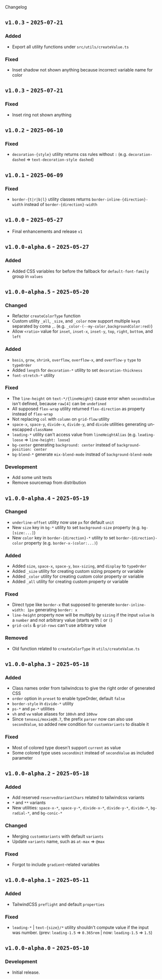Changelog

## `v1.0.3` - `2025-07-21`

### Added

- Export all utility functions under `src/utils/createValue.ts`

### Fixed

- Inset shadow not shown anything because incorrect variable name for color

## `v1.0.3` - `2025-07-21`

### Fixed

- Inset ring not shown anything

## `v1.0.2` - `2025-06-10`

### Fixed

- `decoration-{style}` utility returns css rules without `:` (e.g. `decoration-dashed` => `text-decoration-style dashed`)

## `v1.0.1` - `2025-06-09`

### Fixed

- `border-{t|r|b|l}` utility classes returns `border-inline-{direction}-width` instead of `border-{direction}-width`

## `v1.0.0` - `2025-05-27`

- Final enhancements and release `v1`

## `v1.0.0-alpha.6` - `2025-05-27`

### Added

- Added CSS variables for before the fallback for `default-font-family` group in `values`

## `v1.0.0-alpha.5` - `2025-05-20`

### Changed

- Refactor `createColorType` function
- Custom utility `_all`, `_size`, and `_color` now support multiple `key`s separated by coma `,`. (e.g. `_color-(--my-color,backgroundColor:red)`)
- Allow `<ratio>` value for `inset`, `inset-x`, `inset-y`, `top`, `right`, `bottom`, and `left`

### Added

- `basis`, `grow`, `shrink`, `overflow`, `overflow-x`, and `overflow-y` `type` to `typeOrder`
- Added `length` for `decoration-*` utility to set `decoration-thickness`
- `font-stretch-*` utility

### Fixed

- The `line-height` on `text-*/{lineHeight}` cause error when `secondValue` isn't defined, because `raw[4]` can be `undefined`
- All supposed `flex-wrap` utility returned `flex-direction` as property instead of `flex-wrap`
- Not replacing `col` with `column` on `grid-flow` utility
- `space-x`, `space-y`, `divide-x`, `divide-y`, and `divide` utilities generating un-escapped `className`
- `leading-*` utility can't access value from `lineHeightAlias` (e.g. `leading-loose` => `line-height: loose`)
- `bg-center` generating `background: center` instead of `background-position: center`
- `bg-blend-*` generate `mix-blend-mode` instead of `background-blend-mode`

### Development

- Add some unit tests
- Remove sourcemap from distribution

## `v1.0.0-alpha.4` - `2025-05-19`

### Changed

- `underline-offset` utility now use `px` for default `unit`
- New `size` key in `bg-*` utility to set `background-size` property (e.g. `bg-[size:...]`)
- New `color` key in `border-{direction}-*` utility to set `border-{direction}-color` property (e.g. `border-x-(color:...)`)

### Added

- Added `size`, `space-x`, `space-y`, `box-sizing`, and `display` to `typeOrder`
- Added `_size` utility for creating custom sizing property or variable
- Added `_color` utility for creating custom color property or variable
- Added `_all` utility for creating custom property or variable

### Fixed

- Direct type like `border-x` that supposed to generate `border-inline-width: 1px` generating `border: x`
- `line-height` property now will be multiply by `sizing` if the input `value` is a `number` and not arbitrary value (starts with `[` or `(`)
- `grid-cols` & `grid-rows` can't use arbitrary value

### **Removed**

- Old function related to `createColorType` in `utils/createValue.ts`

## `v1.0.0-alpha.3` - `2025-05-18`

### Added

- Class names order from tailwindcss to give the right order of generated CSS
- `order` option in `preset` to enable typeOrder, default `false`
- `border-style` in `divide-*` utility
- `ps-*` and `pe-*` utilities
- `vh` and `vw` value aliases for `100vh` and `100vw`
- Since `tenoxui/moxie@0.7`, the prefix `parser` now can also use `secondValue`, so added new condition for `customVariants` to disable it

### Fixed

- Most of colored type doesn't support `current` as value
- Some colored type uses `secondUnit` instead of `secondValue` as included parameter

## `v1.0.0-alpha.2` - `2025-05-18`

### Added

- Add reserved `reservedVariantChars` related to tailwindcss variants
- `*` and `**` variants
- New utilities: `space-x-*`, `space-y-*`, `divide-x-*`, `divide-y-*`, `divide-*`, `bg-radial-*`, and `bg-conic-*`

### Changed

- Merging `customVariants` with default `variants`
- Update `variants` name, such as `at-max` => `@max`

### Fixed

- Forgot to include `gradient`-related variables

## `v1.0.0-alpha.1` - `2025-05-11`

### Added

- TailwindCSS `preflight` and default `properties`

### Fixed

- `leading-*` | `text-{size}/*` utility shouldn't compute value if the input was number. (prev: `leading-1.5` => `0.365rem` | now: `leading-1.5` => `1.5`)

## `v1.0.0-alpha.0` - `2025-05-10`

### Development

- Initial release.
